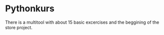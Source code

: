 # Pythonkurs
There is a multitool with about 15 basic excercises and the beggining of the store project.
